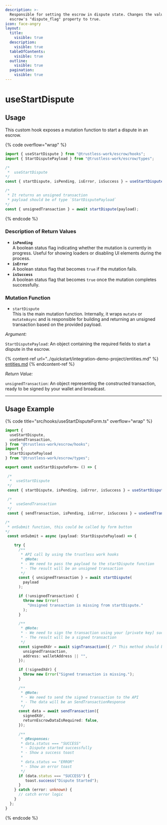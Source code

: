 ```yaml
---
description: >-
  Responsible for setting the escrow in dispute state. Changes the value of the
  escrow's "dispute_flag" property to true.
icon: face-angry
layout:
  title:
    visible: true
  description:
    visible: true
  tableOfContents:
    visible: true
  outline:
    visible: true
  pagination:
    visible: true
---
```


# useStartDispute

## Usage

This custom hook exposes a mutation function to start a dispute in an escrow.

{% code overflow="wrap" %}
```typescript
import { useStartDispute } from "@trustless-work/escrow/hooks";
import { StartDisputePayload } from "@trustless-work/escrow/types";

/*
 *  useStartDispute
*/
const { startDispute, isPending, isError, isSuccess } = useStartDispute();

/* 
 * It returns an unsigned transaction
 * payload should be of type `StartDisputePayload`
*/
const { unsignedTransaction } = await startDispute(payload);

```
{% endcode %}

### Description of Return Values

* **`isPending`**\
  A boolean status flag indicating whether the mutation is currently in progress. Useful for showing loaders or disabling UI elements during the process.
* **`isError`**\
  A boolean status flag that becomes `true` if the mutation fails.
* **`isSuccess`**\
  A boolean status flag that becomes `true` once the mutation completes successfully.

### Mutation Function

* `startDispute`\
  This is the main mutation function. Internally, it wraps `mutate` or `mutateAsync` and is responsible for building and returning an unsigned transaction based on the provided payload.

_Argument:_

`StartDisputePayload`: An object containing the required fields to start a dispute in the escrow.

{% content-ref url="../quickstart/integration-demo-project/entities.md" %}
[entities.md](../quickstart/integration-demo-project/entities.md)
{% endcontent-ref %}

_Return Value:_

`unsignedTransaction`: An object representing the constructed transaction, ready to be signed by your wallet and broadcast.

***

## Usage Example

{% code title="src/hooks/useStartDisputeForm.ts" overflow="wrap" %}
```typescript
import {
  useStartDispute,
  useSendTransaction,
} from "@trustless-work/escrow/hooks";
import {
  StartDisputePayload
} from "@trustless-work/escrow/types";

export const useStartDisputeForm= () => {

 /*
  *  useStartDispute
 */
 const { startDispute, isPending, isError, isSuccess } = useStartDispute();
 
 /*
  *  useSendTransaction
 */
 const { sendTransaction, isPending, isError, isSuccess } = useSendTransaction();

/*
 * onSubmit function, this could be called by form button
*/
 const onSubmit = async (payload: StartDisputePayload) => {

    try {
      /**
       * API call by using the trustless work hooks
       * @Note:
       * - We need to pass the payload to the startDispute function
       * - The result will be an unsigned transaction
       */
      const { unsignedTransaction } = await startDispute(
        payload
      );

      if (!unsignedTransaction) {
        throw new Error(
          "Unsigned transaction is missing from startDispute."
        );
      }

      /**
       * @Note:
       * - We need to sign the transaction using your [private key] such as wallet
       * - The result will be a signed transaction
       */
      const signedXdr = await signTransaction({ /* This method should be provided by the wallet */
        unsignedTransaction,
        address: walletAddress || "",
      });

      if (!signedXdr) {
        throw new Error("Signed transaction is missing.");
      }

      /**
       * @Note:
       * - We need to send the signed transaction to the API
       * - The data will be an SendTransactionResponse
       */
      const data = await sendTransaction({
        signedXdr,
        returnEscrowDataIsRequired: false,
      });

      /**
       * @Responses:
       * data.status === "SUCCESS"
       * - Dispute started successfully
       * - Show a success toast
       *
       * data.status == "ERROR"
       * - Show an error toast
       */
      if (data.status === "SUCCESS") {
         toast.success("Dispute Started");
      }
    } catch (error: unknown) {
      // catch error logic
    }
  };
}

```
{% endcode %}


